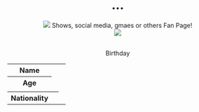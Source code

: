 <h1 styles"font-family:Brush Script MT; font-size;300%;" align="center" > <b> ... </b> </h1>


<div align="center">
    <img  src="
               
               
               
               
               
               
<h2 align="center" >  Shows, social media, gmaes or others Fan Page!</h2>
               
<br>
               
<div align="center">                
   <img     src="               
               
               
               
  
</div>               
  
  
<br>
<p style = "text-indent: 2cm; font-family: Comic Sans MS; font-size:110%">
  
  </p>
  
  <br>
  
  
  <table>
  <tr>
  <th>Name</th>
  <td></td>
  </tr>
  <th>Age</th>
  <td></td>
  </tr>
  <tr>
  <tr>Birthday</tr>
  <td></td>
  </tr>
  <tr>
  <th>Nationality<th>
  <td></td>
  </tr>
  
